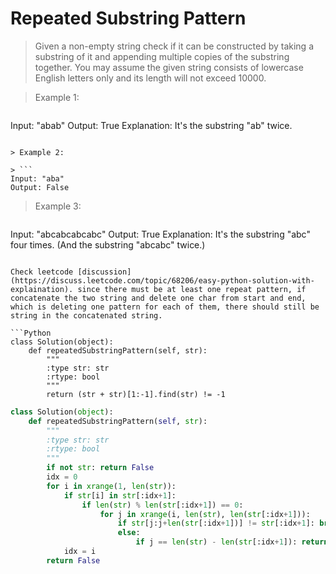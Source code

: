 # Repeated Substring Pattern

> Given a non-empty string check if it can be constructed by taking a substring of it and appending multiple copies of the substring together. You may assume the given string consists of lowercase English letters only and its length will not exceed 10000.

> Example 1:

> ```
Input: "abab"
Output: True
Explanation: It's the substring "ab" twice.
```

> Example 2:

> ```
Input: "aba"
Output: False
```

> Example 3:

> ```
Input: "abcabcabcabc"
Output: True
Explanation: It's the substring "abc" four times. (And the substring "abcabc" twice.)
```

Check leetcode [discussion](https://discuss.leetcode.com/topic/68206/easy-python-solution-with-explaination). since there must be at least one repeat pattern, if concatenate the two string and delete one char from start and end, which is deleting one pattern for each of them, there should still be string in the concatenated string. 

```Python
class Solution(object):
    def repeatedSubstringPattern(self, str):
        """
        :type str: str
        :rtype: bool
        """
        return (str + str)[1:-1].find(str) != -1
```

```Python
class Solution(object):
    def repeatedSubstringPattern(self, str):
        """
        :type str: str
        :rtype: bool
        """
        if not str: return False
        idx = 0
        for i in xrange(1, len(str)):
            if str[i] in str[:idx+1]:
                if len(str) % len(str[:idx+1]) == 0:
                    for j in xrange(i, len(str), len(str[:idx+1])):
                        if str[j:j+len(str[:idx+1])] != str[:idx+1]: break
                        else:
                            if j == len(str) - len(str[:idx+1]): return True
            idx = i
        return False
```
